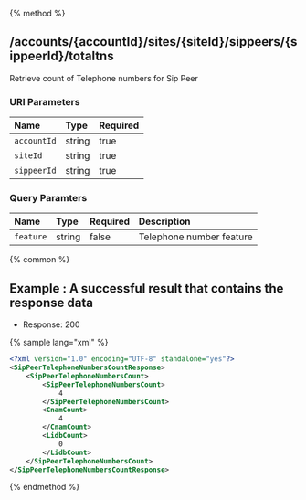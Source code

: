{% method %}
## /accounts/{accountId}/sites/{siteId}/sippeers/{sippeerId}/totaltns

Retrieve count of Telephone numbers for Sip Peer


### URI Parameters
| Name | Type | Required |
|:-----|:-----|:---------|
| `accountId` | string | true |
| `siteId` | string | true |
| `sippeerId` | string | true |


### Query Paramters

| Name | Type | Required | Description |
|:-----|:-----|:---------|:------------|
| `feature` | string | false | Telephone number feature |




{% common %}


## Example : A successful result that contains the response data

* Response: 200

{% sample lang="xml" %}

```xml
<?xml version="1.0" encoding="UTF-8" standalone="yes"?>
<SipPeerTelephoneNumbersCountResponse>
    <SipPeerTelephoneNumbersCount>
        <SipPeerTelephoneNumbersCount>
            4
        </SipPeerTelephoneNumbersCount>
        <CnamCount>
            4
        </CnamCount>
        <LidbCount>
            0
        </LidbCount>
    </SipPeerTelephoneNumbersCount>
</SipPeerTelephoneNumbersCountResponse>
```


{% endmethod %}
